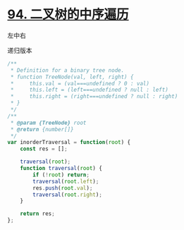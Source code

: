 # [94. 二叉树的中序遍历](https://leetcode.cn/problems/binary-tree-inorder-traversal/)



左中右



递归版本

```js
/**
 * Definition for a binary tree node.
 * function TreeNode(val, left, right) {
 *     this.val = (val===undefined ? 0 : val)
 *     this.left = (left===undefined ? null : left)
 *     this.right = (right===undefined ? null : right)
 * }
 */
/**
 * @param {TreeNode} root
 * @return {number[]}
 */
var inorderTraversal = function(root) {
    const res = [];

    traversal(root);
    function traversal(root) {
        if (!root) return;
        traversal(root.left);
        res.push(root.val);
        traversal(root.right);
    }

    return res;
};
```

